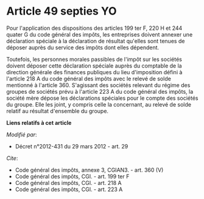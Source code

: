 # Article 49 septies YO

Pour l'application des dispositions des articles 199 ter F, 220 H et 244 quater G du code général des impôts, les entreprises
doivent annexer une déclaration spéciale à la déclaration de résultat qu'elles sont tenues de déposer auprès du service des
impôts dont elles dépendent. 

Toutefois, les personnes morales passibles de l'impôt sur les sociétés doivent déposer cette déclaration spéciale auprès du
comptable de la direction générale des finances publiques du lieu d'imposition défini à l'article 218 A du code général des
impôts avec le relevé de solde mentionné à l'article 360. S'agissant des sociétés relevant du régime des groupes de sociétés
prévu à l'article 223 A du code général des impôts, la société mère dépose les déclarations spéciales pour le compte des
sociétés du groupe. Elle les joint, y compris celle la concernant, au relevé de solde relatif au résultat d'ensemble du
groupe.

**Liens relatifs à cet article**

_Modifié par_:

  - Décret n°2012-431  du 29 mars 2012 - art. 29

_Cite_:

  - Code général des impôts, annexe 3, CGIAN3. - art. 360 (V)
  - Code général des impôts, CGI. - art. 199 ter F
  - Code général des impôts, CGI. - art. 218 A
  - Code général des impôts, CGI. - art. 223 A
